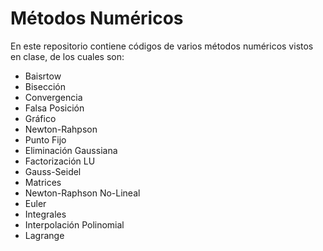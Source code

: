 # Métodos Numéricos
 
En este repositorio contiene códigos de varios métodos numéricos vistos en clase, de los cuales son:

- Baisrtow
- Bisección
- Convergencia
- Falsa Posición
- Gráfico
- Newton-Rahpson
- Punto Fijo
- Eliminación Gaussiana
- Factorización LU
- Gauss-Seidel
- Matrices
- Newton-Raphson No-Lineal
- Euler
- Integrales
- Interpolación Polinomial
- Lagrange

<!--stackedit_data:
eyJoaXN0b3J5IjpbLTEyNzUyNDczODhdfQ==
-->